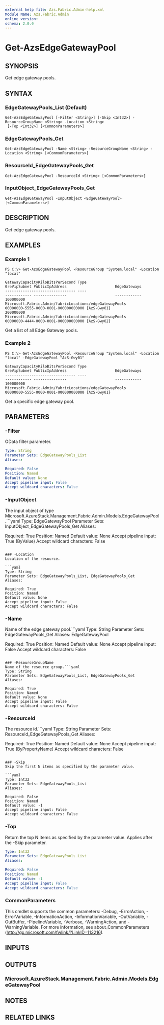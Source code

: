 ```yaml
---
external help file: Azs.Fabric.Admin-help.xml
Module Name: Azs.Fabric.Admin
online version: 
schema: 2.0.0
---
```


# Get-AzsEdgeGatewayPool

## SYNOPSIS
Get edge gateway pools.

## SYNTAX

### EdgeGatewayPools_List (Default)
```
Get-AzsEdgeGatewayPool [-Filter <String>] [-Skip <Int32>] -ResourceGroupName <String> -Location <String>
 [-Top <Int32>] [<CommonParameters>]
```

### EdgeGatewayPools_Get
```
Get-AzsEdgeGatewayPool -Name <String> -ResourceGroupName <String> -Location <String> [<CommonParameters>]
```

### ResourceId_EdgeGatewayPools_Get
```
Get-AzsEdgeGatewayPool -ResourceId <String> [<CommonParameters>]
```

### InputObject_EdgeGatewayPools_Get
```
Get-AzsEdgeGatewayPool -InputObject <EdgeGatewayPool> [<CommonParameters>]
```

## DESCRIPTION
Get edge gateway pools.

## EXAMPLES

### Example 1
```
PS C:\> Get-AzsEdgeGatewayPool -ResourceGroup "System.local" -Location "local"

GatewayCapacityKiloBitsPerSecond Type                                                    GreVipSubnet PublicIpAddress                      EdgeGateways
-------------------------------- ----                                                    ------------ ---------------                      ------------
100000000                        Microsoft.Fabric.Admin/fabricLocations/edgeGatewayPools              00000000-5555-0000-0001-000000000000 {AzS-Gwy01}
200000000                        Microsoft.Fabric.Admin/fabricLocations/edgeGatewayPools              00000000-4444-0000-0001-000000000000 {AzS-Gwy02}
```

Get a list of all Edge Gateway pools.

### Example 2
```
PS C:\> Get-AzsEdgeGatewayPool -ResourceGroup "System.local" -Location "local" -EdgeGatewayPool "AzS-Gwy01"

GatewayCapacityKiloBitsPerSecond Type                                                    GreVipSubnet PublicIpAddress                      EdgeGateways
-------------------------------- ----                                                    ------------ ---------------                      ------------
100000000                        Microsoft.Fabric.Admin/fabricLocations/edgeGatewayPools              00000000-5555-0000-0001-000000000000 {AzS-Gwy01}
```

Get a specific edge gateway pool.

## PARAMETERS

### -Filter
OData filter parameter.

```yaml
Type: String
Parameter Sets: EdgeGatewayPools_List
Aliases: 

Required: False
Position: Named
Default value: None
Accept pipeline input: False
Accept wildcard characters: False
```

### -InputObject
The input object of type Microsoft.AzureStack.Management.Fabric.Admin.Models.EdgeGatewayPool.```yaml
Type: EdgeGatewayPool
Parameter Sets: InputObject_EdgeGatewayPools_Get
Aliases: 

Required: True
Position: Named
Default value: None
Accept pipeline input: True (ByValue)
Accept wildcard characters: False
```

### -Location
Location of the resource.

```yaml
Type: String
Parameter Sets: EdgeGatewayPools_List, EdgeGatewayPools_Get
Aliases: 

Required: True
Position: Named
Default value: None
Accept pipeline input: False
Accept wildcard characters: False
```

### -Name
Name of the edge gateway pool.```yaml
Type: String
Parameter Sets: EdgeGatewayPools_Get
Aliases: EdgeGatewayPool

Required: True
Position: Named
Default value: None
Accept pipeline input: False
Accept wildcard characters: False
```

### -ResourceGroupName
Name of the resource group.```yaml
Type: String
Parameter Sets: EdgeGatewayPools_List, EdgeGatewayPools_Get
Aliases: 

Required: True
Position: Named
Default value: None
Accept pipeline input: False
Accept wildcard characters: False
```

### -ResourceId
The resource id.```yaml
Type: String
Parameter Sets: ResourceId_EdgeGatewayPools_Get
Aliases: 

Required: True
Position: Named
Default value: None
Accept pipeline input: True (ByPropertyName)
Accept wildcard characters: False
```

### -Skip
Skip the first N items as specified by the parameter value.

```yaml
Type: Int32
Parameter Sets: EdgeGatewayPools_List
Aliases: 

Required: False
Position: Named
Default value: -1
Accept pipeline input: False
Accept wildcard characters: False
```

### -Top
Return the top N items as specified by the parameter value.
Applies after the -Skip parameter.

```yaml
Type: Int32
Parameter Sets: EdgeGatewayPools_List
Aliases: 

Required: False
Position: Named
Default value: -1
Accept pipeline input: False
Accept wildcard characters: False
```

### CommonParameters
This cmdlet supports the common parameters: -Debug, -ErrorAction, -ErrorVariable, -InformationAction, -InformationVariable, -OutVariable, -OutBuffer, -PipelineVariable, -Verbose, -WarningAction, and -WarningVariable. For more information, see about_CommonParameters (http://go.microsoft.com/fwlink/?LinkID=113216).

## INPUTS

## OUTPUTS

### Microsoft.AzureStack.Management.Fabric.Admin.Models.EdgeGatewayPool

## NOTES

## RELATED LINKS

